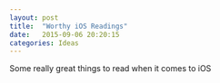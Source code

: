 ```yaml
---
layout: post
title:  "Worthy iOS Readings"
date:   2015-09-06 20:20:15
categories: Ideas
---
```


Some really great things to read when it comes to iOS